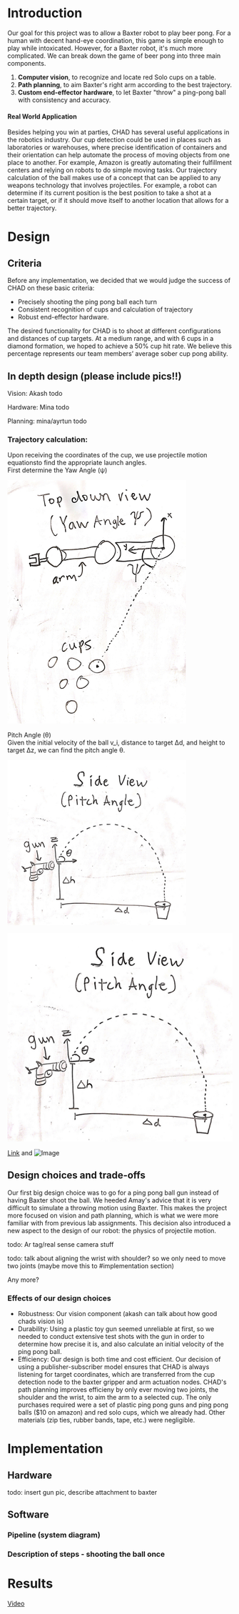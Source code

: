 
# Introduction
Our goal for this project was to allow a Baxter robot to play beer pong.
For a human with decent hand-eye coordination, this game is simple enough to play while intoxicated. However, for a Baxter robot, it's much more complicated. We can break down the game of beer pong into three main components. 

1. **Computer vision**, to recognize and locate red Solo cups on a table.
2. **Path planning**, to aim Baxter's right arm according to the best trajectory.
3. **Custom end-effector hardware**, to let Baxter "throw" a ping-pong ball with consistency and accuracy.


#### Real World Application
Besides helping you win at parties, CHAD has several useful applications in the robotics industry.
Our cup detection could be used in places such as laboratories or warehouses, where precise identification of containers and their orientation can help automate the process of moving objects from one place to another. For example, Amazon is greatly automating their fulfillment centers and relying on robots to do simple moving tasks. 
Our trajectory calculation of the ball makes use of a concept that can be applied to any weapons technology that involves projectiles. For example, a robot can determine if its current position is the best position to take a shot at a certain target, or if it should move itself to another location that allows for a better trajectory.


# Design

## Criteria
Before any implementation, we decided that we would judge the success of CHAD on these basic criteria:

- Precisely shooting the ping pong ball each turn
- Consistent recognition of cups and calculation of trajectory
- Robust end-effector hardware.

The desired functionality for CHAD is to shoot at different configurations and distances of cup targets. At a medium range, and with 6 cups in a diamond formation, we hoped to achieve a 50% cup hit rate.  We believe this percentage represents our team members’ average sober cup pong ability.

## In depth design (please include pics!!)
Vision: Akash todo
    
Hardware: Mina todo
    
Planning: mina/ayrtun todo
    
### Trajectory calculation: 
Upon receiving the coordinates of the cup, we use projectile motion equationsto find the appropriate launch angles.\
First determine the Yaw Angle (ψ)

<img src="images/yaw.jpg" width="400">

Pitch Angle (θ)\
Given the initial velocity of the ball v_i, distance to target ∆d, and height to target ∆z, we can find the pitch angle θ.

<img src="images/pitch.jpg" width="400">

![Image](images/pitch.jpg)

[Link](url) and ![Image](src)


## Design choices and trade-offs
Our first big design choice was to go for a ping pong ball gun instead of having Baxter shoot the ball. We heeded Amay's advice that it is very difficult to simulate a throwing motion using Baxter. This makes the project more focused on vision and path planning, which is what we were more familiar with from previous lab assignments. This decision also introduced a new aspect to the design of our robot: the physics of projectile motion.

todo: Ar tag/real sense camera stuff

todo: talk about aligning the wrist with shoulder? so we only need to move two joints (maybe move this to #implementation section)

Any more?

### Effects of our design choices
- Robustness: Our vision component (akash can talk about how good chads vision is) 
- Durability: Using a plastic toy gun seemed unreliable at first, so we needed to conduct extensive test shots with the gun in order to determine how precise it is, and also calculate an initial velocity of the ping pong ball.
- Efficiency: Our design is both time and cost efficient. Our decision of using a publisher-subscriber model ensures that CHAD is always listening for target coordinates, which are transferred from the cup detection node to the baxter gripper and arm actuation nodes. CHAD's path planning improves efficieny by only ever moving two joints, the shoulder and the wrist, to aim the arm to a selected cup. The only purchases required were a set of plastic ping pong guns and ping pong balls ($10 on amazon) and red solo cups, which we already had. Other materials (zip ties, rubber bands, tape, etc.) were negligible.


# Implementation

## Hardware
todo: insert gun pic, describe attachment to baxter
## Software

### Pipeline (system diagram)

### Description of steps - shooting the ball once


# Results

[Video](https://youtu.be/NxHdCN6QJ0c)






